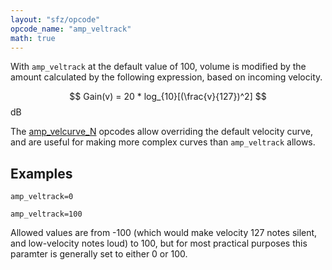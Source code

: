 ```yaml
---
layout: "sfz/opcode"
opcode_name: "amp_veltrack"
math: true
---
```

With `amp_veltrack` at the default value of 100, volume is modified by the amount
calculated by the following expression, based on incoming velocity.

$$ Gain(v) = 20 * log_{10}[(\frac{v}{127})^2] $$ dB

The [amp_velcurve_N] opcodes allow overriding the default
velocity curve, and are useful for making more complex curves than
`amp_veltrack` allows.

## Examples

```
amp_veltrack=0

amp_veltrack=100
```

Allowed values are from -100 (which would make velocity 127 notes silent, and
low-velocity notes loud) to 100, but for most practical purposes this paramter
is generally set to either 0 or 100.


[amp_velcurve_N]: amp_velcurve_N
